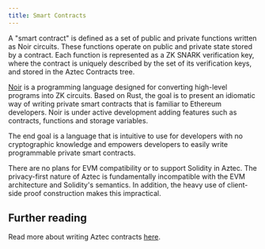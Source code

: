 ```yaml
---
title: Smart Contracts
---
```


A "smart contract" is defined as a set of public and private functions written as Noir circuits. These functions operate on public and private state stored by a contract. Each function is represented as a ZK SNARK verification key, where the contract is uniquely described by the set of its verification keys, and stored in the Aztec Contracts tree.

[Noir](https://noir-lang.org) is a programming language designed for converting high-level programs into ZK circuits. Based on Rust, the goal is to present an idiomatic way of writing private smart contracts that is familiar to Ethereum developers. Noir is under active development adding features such as contracts, functions and storage variables.

The end goal is a language that is intuitive to use for developers with no cryptographic knowledge and empowers developers to easily write programmable private smart contracts.

There are no plans for EVM compatibility or to support Solidity in Aztec. The privacy-first nature of Aztec is fundamentally incompatible with the EVM architecture and Solidity's semantics. In addition, the heavy use of client-side proof construction makes this impractical.

## Further reading

Read more about writing Aztec contracts [here](../../dev_docs/contracts/main.md).
